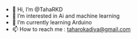 - 👋 Hi, I’m @TahaRKD
- 👀 I’m interested in Ai and machine learning 
- 🌱 I’m currently learning Arduino
- 📫 How to reach me : taharokadiya@gmail.com

<!---
TahaRKD/TahaRKD is a ✨ special ✨ repository because its `README.md` (this file) appears on your GitHub profile.
You can click the Preview link to take a look at your changes.
--->
